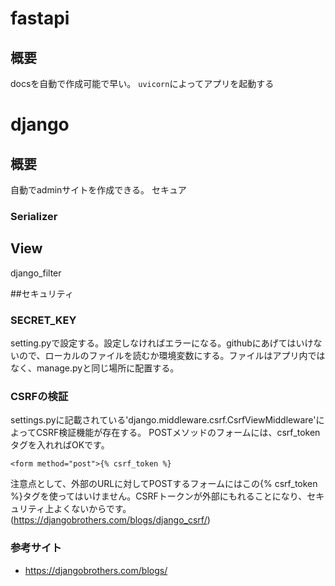 # fastapi
## 概要
docsを自動で作成可能で早い。
`uvicorn`によってアプリを起動する


# django
## 概要
自動でadminサイトを作成できる。
セキュア
### Serializer

## View
django_filter

##セキュリティ
### SECRET_KEY
setting.pyで設定する。設定しなければエラーになる。githubにあげてはいけないので、ローカルのファイルを読むか環境変数にする。ファイルはアプリ内ではなく、manage.pyと同じ場所に配置する。

### CSRFの検証
settings.pyに記載されている'django.middleware.csrf.CsrfViewMiddleware'によってCSRF検証機能が存在する。
POSTメソッドのフォームには、csrf_tokenタグを入れればOKです。

`<form method="post">{% csrf_token %}`

注意点として、外部のURLに対してPOSTするフォームにはこの{% csrf_token %}タグを使ってはいけません。CSRFトークンが外部にもれることになり、セキュリティ上よくないからです。(https://djangobrothers.com/blogs/django_csrf/)


### 参考サイト
- https://djangobrothers.com/blogs/
